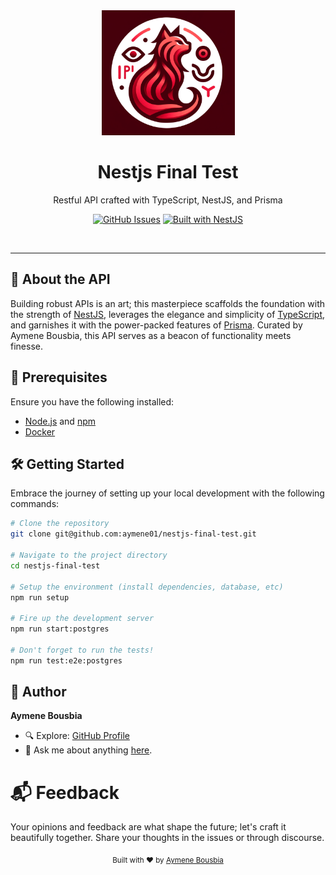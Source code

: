 <div align="center">
  <img src="./assets/logo.png" alt="LedgerNet logo" height="200px" />
  <h1>Nestjs Final Test</h1>
  <p>
    Restful API crafted with TypeScript, NestJS, and Prisma
  </p>
  <p>
    <a href="https://github.com/aymene01/nestjs-final-test/issues"><img src="https://img.shields.io/github/issues/aymene01/nestjs-final-test.svg" alt="GitHub Issues"></a>
    <a href="https://nestjs.com/"><img src="https://img.shields.io/badge/built%20with-NestJS-ea2845.svg" alt="Built with NestJS"></a>
  </p>

  <!-- Any additional badges here -->

  <br />
</div>

---

## 🚀 About the API

Building robust APIs is an art; this masterpiece scaffolds the foundation with the strength of [NestJS](https://nestjs.com/), leverages the elegance and simplicity of [TypeScript](https://www.typescriptlang.org/), and garnishes it with the power-packed features of [Prisma](https://www.prisma.io/). Curated by Aymene Bousbia, this API serves as a beacon of functionality meets finesse.

## 📝 Prerequisites

Ensure you have the following installed:
- [Node.js](https://nodejs.org/) and [npm](https://npmjs.com/)
- [Docker](https://www.docker.com/)

## 🛠️ Getting Started

Embrace the journey of setting up your local development with the following commands:

```bash
# Clone the repository
git clone git@github.com:aymene01/nestjs-final-test.git

# Navigate to the project directory
cd nestjs-final-test

# Setup the environment (install dependencies, database, etc)
npm run setup

# Fire up the development server
npm run start:postgres

# Don't forget to run the tests!
npm run test:e2e:postgres
```

## 👤 Author

**Aymene Bousbia**

- 🔍 Explore: [GitHub Profile](https://github.com/aymene01)
- 💬 Ask me about anything [here](https://github.com/aymene01/nestjs-final-test/issues).

# 📬 Feedback 
Your opinions and feedback are what shape the future; let's craft it beautifully together. Share your thoughts in the issues or through discourse.
<!-- Your personal message or trademark --> <div align="center"> <sub>Built with ❤️ by <a href="https://github.com/aymene01">Aymene Bousbia</a></sub> </div> 
